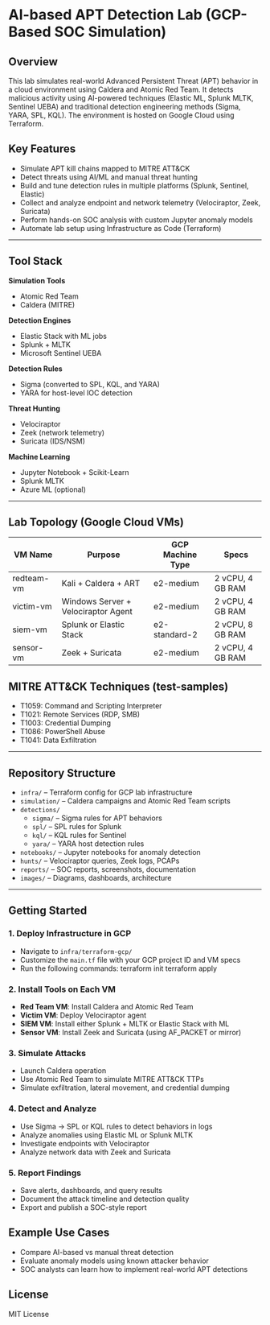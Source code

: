# AI-based APT Detection Lab (GCP-Based SOC Simulation)

## Overview
This lab simulates real-world Advanced Persistent Threat (APT) behavior in a cloud environment using Caldera and Atomic Red Team. It detects malicious activity using AI-powered techniques (Elastic ML, Splunk MLTK, Sentinel UEBA) and traditional detection engineering methods (Sigma, YARA, SPL, KQL). The environment is hosted on Google Cloud using Terraform.

## Key Features
- Simulate APT kill chains mapped to MITRE ATT&CK
- Detect threats using AI/ML and manual threat hunting
- Build and tune detection rules in multiple platforms (Splunk, Sentinel, Elastic)
- Collect and analyze endpoint and network telemetry (Velociraptor, Zeek, Suricata)
- Perform hands-on SOC analysis with custom Jupyter anomaly models
- Automate lab setup using Infrastructure as Code (Terraform)

---

## Tool Stack

**Simulation Tools**  
- Atomic Red Team  
- Caldera (MITRE)  

**Detection Engines**  
- Elastic Stack with ML jobs  
- Splunk + MLTK  
- Microsoft Sentinel UEBA  

**Detection Rules**  
- Sigma (converted to SPL, KQL, and YARA)  
- YARA for host-level IOC detection  

**Threat Hunting**  
- Velociraptor  
- Zeek (network telemetry)  
- Suricata (IDS/NSM)  

**Machine Learning**  
- Jupyter Notebook + Scikit-Learn  
- Splunk MLTK  
- Azure ML (optional)

---

## Lab Topology (Google Cloud VMs)

| VM Name       | Purpose                             | GCP Machine Type | Specs           |
|---------------|--------------------------------------|------------------|-----------------|
| redteam-vm    | Kali + Caldera + ART                 | e2-medium        | 2 vCPU, 4 GB RAM |
| victim-vm     | Windows Server + Velociraptor Agent  | e2-medium        | 2 vCPU, 4 GB RAM |
| siem-vm       | Splunk or Elastic Stack              | e2-standard-2    | 2 vCPU, 8 GB RAM |
| sensor-vm     | Zeek + Suricata                      | e2-medium        | 2 vCPU, 4 GB RAM |

## MITRE ATT&CK Techniques (test-samples)

- T1059: Command and Scripting Interpreter  
- T1021: Remote Services (RDP, SMB)  
- T1003: Credential Dumping  
- T1086: PowerShell Abuse  
- T1041: Data Exfiltration  

---

## Repository Structure

- `infra/` – Terraform config for GCP lab infrastructure
- `simulation/` – Caldera campaigns and Atomic Red Team scripts
- `detections/`
  - `sigma/` – Sigma rules for APT behaviors
  - `spl/` – SPL rules for Splunk
  - `kql/` – KQL rules for Sentinel
  - `yara/` – YARA host detection rules
- `notebooks/` – Jupyter notebooks for anomaly detection
- `hunts/` – Velociraptor queries, Zeek logs, PCAPs
- `reports/` – SOC reports, screenshots, documentation
- `images/` – Diagrams, dashboards, architecture

---

## Getting Started

### 1. Deploy Infrastructure in GCP

- Navigate to `infra/terraform-gcp/`
- Customize the `main.tf` file with your GCP project ID and VM specs
- Run the following commands:
   terraform init
   terraform apply

### 2. Install Tools on Each VM

- **Red Team VM**: Install Caldera and Atomic Red Team
- **Victim VM**: Deploy Velociraptor agent
- **SIEM VM**: Install either Splunk + MLTK or Elastic Stack with ML
- **Sensor VM**: Install Zeek and Suricata (using AF_PACKET or mirror)

### 3. Simulate Attacks

- Launch Caldera operation
- Use Atomic Red Team to simulate MITRE ATT&CK TTPs
- Simulate exfiltration, lateral movement, and credential dumping

### 4. Detect and Analyze

- Use Sigma → SPL or KQL rules to detect behaviors in logs
- Analyze anomalies using Elastic ML or Splunk MLTK
- Investigate endpoints with Velociraptor
- Analyze network data with Zeek and Suricata

### 5. Report Findings

- Save alerts, dashboards, and query results
- Document the attack timeline and detection quality
- Export and publish a SOC-style report  

## Example Use Cases
- Compare AI-based vs manual threat detection
- Evaluate anomaly models using known attacker behavior
- SOC analysts can learn how to implement real-world APT detections

## License

MIT License
  
